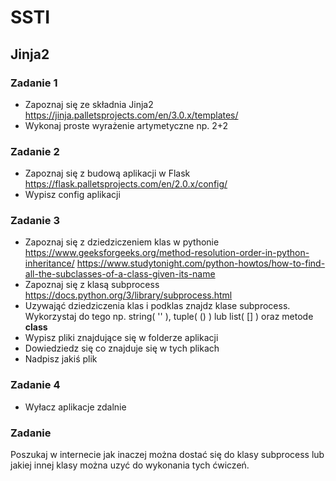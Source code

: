 # SSTI

## Jinja2

### Zadanie 1
- Zapoznaj się ze składnia Jinja2 https://jinja.palletsprojects.com/en/3.0.x/templates/
- Wykonaj proste wyrażenie artymetyczne np. 2+2

### Zadanie 2
- Zapoznaj się z budową aplikacji w Flask https://flask.palletsprojects.com/en/2.0.x/config/
- Wypisz config aplikacji

### Zadanie 3
- Zapoznaj się z dziedziczeniem klas w pythonie https://www.geeksforgeeks.org/method-resolution-order-in-python-inheritance/ https://www.studytonight.com/python-howtos/how-to-find-all-the-subclasses-of-a-class-given-its-name
- Zapoznaj się z klasą subprocess https://docs.python.org/3/library/subprocess.html
- Uzywająć dziedziczenia klas i podklas znajdz klase subprocess. Wykorzystaj do tego np. string( '' ), tuple( () ) lub list( [] ) oraz metode __class__
- Wypisz pliki znajdujące się w folderze aplikacji
- Dowiedziedz się co znajduje się w tych plikach
- Nadpisz jakiś plik

### Zadanie 4
- Wyłacz aplikacje zdalnie

### Zadanie 
Poszukaj w internecie jak inaczej można dostać się do klasy subprocess lub jakiej innej klasy można uzyć do wykonania tych ćwiczeń.
